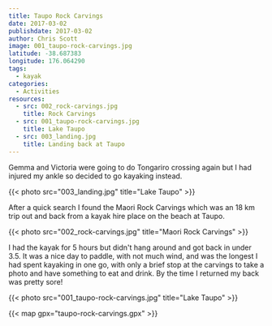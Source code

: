 ```yaml
---
title: Taupo Rock Carvings
date: 2017-03-02
publishdate: 2017-03-02
author: Chris Scott
image: 001_taupo-rock-carvings.jpg
latitude: -38.687383
longitude: 176.064290
tags:
  - kayak
categories:
  - Activities
resources:
  - src: 002_rock-carvings.jpg
    title: Rock Carvings
  - src: 001_taupo-rock-carvings.jpg
    title: Lake Taupo
  - src: 003_landing.jpg
    title: Landing back at Taupo
---
```


Gemma and Victoria were going to do Tongariro crossing again but I had injured my ankle so decided to go kayaking instead.

{{< photo src="003_landing.jpg" title="Lake Taupo" >}}

After a quick search I found the Maori Rock Carvings which was an 18 km trip out and back from a kayak hire place on the beach at Taupo.

{{< photo src="002_rock-carvings.jpg" title="Maori Rock Carvings" >}}

I had the kayak for 5 hours but didn't hang around and got back in under 3.5. It was a nice day to paddle, with not much wind, and was the longest I had spent kayaking in one go, with only a brief stop at the carvings to take a photo and have something to eat and drink. By the time I returned my back was pretty sore!

{{< photo src="001_taupo-rock-carvings.jpg" title="Lake Taupo" >}}

{{< map gpx="taupo-rock-carvings.gpx" >}}
